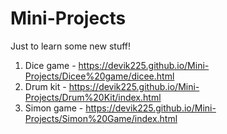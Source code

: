 # Mini-Projects
Just to learn some new stuff!

1. Dice game - https://devik225.github.io/Mini-Projects/Dicee%20game/dicee.html
2. Drum kit - https://devik225.github.io/Mini-Projects/Drum%20Kit/index.html
3. Simon game - https://devik225.github.io/Mini-Projects/Simon%20Game/index.html

